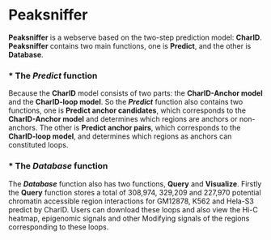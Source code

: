 # Peaksniffer
**Peaksniffer** is a webserve based on the two-step prediction model: **CharID**.
**Peaksniffer** contains two main functions, one is **Predict**, and the other is **Database**.
### * The *Predict* function 
Because the **CharID** model consists of two parts: the **CharID-Anchor model** and the **CharID-loop model**. So the ***Predict*** function also contains two functions, one is **Predict anchor candidates**, which corresponds to the **CharID-Anchor model** and determines which regions are anchors or non-anchors. The other is **Predict anchor pairs**, which corresponds to the **CharID-loop model**, and determines which regions as anchors can constituted loops.
### * The *Database* function 
The ***Database*** function also has two functions, **Query** and **Visualize**. Firstly the **Query** function stores a total of 308,974, 329,209 and 227,970 potential chromatin accessible region interactions for GM12878, K562 and Hela-S3 predict by CharID. Users can download these loops and also view the Hi-C heatmap, epigenomic signals and other Modifying signals of the regions corresponding to these loops.
